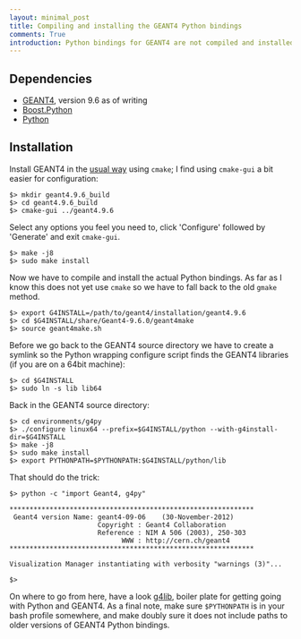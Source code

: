 ```yaml
---
layout: minimal_post
title: Compiling and installing the GEANT4 Python bindings 
comments: True
introduction: Python bindings for GEANT4 are not compiled and installed out of the box. This is a quick rundown on setting everything up.
---
```


## Dependencies
* [GEANT4](http://geant4.org/), version 9.6 as of writing
* [Boost.Python](http://www.boost.org/doc/libs/1_53_0/libs/python/doc/)
* [Python](http://www.python.org/)

## Installation
Install GEANT4 in the [usual way](http://geant4.web.cern.ch/geant4/UserDocumentation/UsersGuides/InstallationGuide/html/ch02.html#sect.UnixBuildAndInstall) using `cmake`; I find using `cmake-gui` a bit easier for configuration:

    $> mkdir geant4.9.6_build
    $> cd geant4.9.6_build
    $> cmake-gui ../geant4.9.6

Select any options you feel you need to, click 'Configure' followed by 'Generate' and exit `cmake-gui`.

    $> make -j8
    $> sudo make install

Now we have to compile and install the actual Python bindings.
As far as I know this does not yet use `cmake` so we have to fall back to the old `gmake` method.

    $> export G4INSTALL=/path/to/geant4/installation/geant4.9.6
    $> cd $G4INSTALL/share/Geant4-9.6.0/geant4make
    $> source geant4make.sh

Before we go back to the GEANT4 source directory we have to create a symlink so the Python wrapping configure script finds the GEANT4 libraries (if you are on a 64bit machine):

    $> cd $G4INSTALL
    $> sudo ln -s lib lib64

Back in the GEANT4 source directory:

    $> cd environments/g4py
    $> ./configure linux64 --prefix=$G4INSTALL/python --with-g4install-dir=$G4INSTALL
    $> make -j8
    $> sudo make install
    $> export PYTHONPATH=$PYTHONPATH:$G4INSTALL/python/lib

That should do the trick:

    $> python -c "import Geant4, g4py"

    *************************************************************
     Geant4 version Name: geant4-09-06    (30-November-2012)
                          Copyright : Geant4 Collaboration
                          Reference : NIM A 506 (2003), 250-303
                                WWW : http://cern.ch/geant4
    *************************************************************
    
    Visualization Manager instantiating with verbosity "warnings (3)"...
    
    $>     

On where to go from here, have a look [g4lib](https://github.com/christopherpoole/g4lib), boiler plate for getting going with Python and GEANT4.
As a final note, make sure `$PYTHONPATH` is in your bash profile somewhere, and make doubly sure it does not include paths to older versions of GEANT4 Python bindings.    
